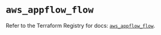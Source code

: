 # `aws_appflow_flow`

Refer to the Terraform Registry for docs: [`aws_appflow_flow`](https://registry.terraform.io/providers/hashicorp/aws/6.13.0/docs/resources/appflow_flow).
